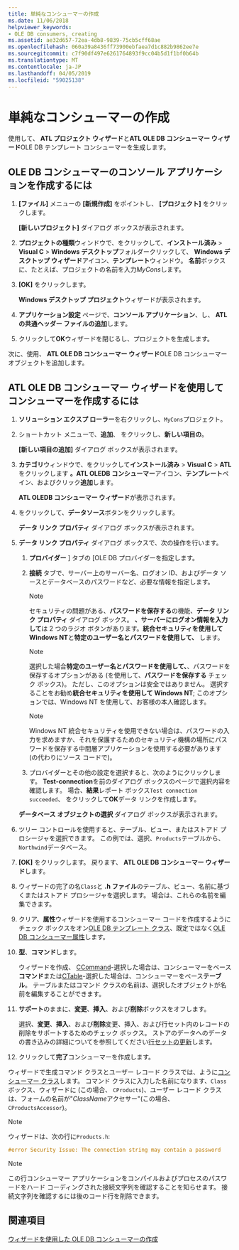 ```yaml
---
title: 単純なコンシューマーの作成
ms.date: 11/06/2018
helpviewer_keywords:
- OLE DB consumers, creating
ms.assetid: ae32d657-72ea-4db8-9839-75cb5cff68ae
ms.openlocfilehash: 060a39a8436ff73900ebfaea7d1c882b9862ee7e
ms.sourcegitcommit: c7f90df497e6261764893f9cc04b5d1f1bf0b64b
ms.translationtype: MT
ms.contentlocale: ja-JP
ms.lasthandoff: 04/05/2019
ms.locfileid: "59025138"
---
```

# <a name="creating-a-simple-consumer"></a>単純なコンシューマーの作成

使用して、 **ATL プロジェクト ウィザード**と**ATL OLE DB コンシューマー ウィザード**OLE DB テンプレート コンシューマーを生成します。

## <a name="to-create-a-console-application-for-an-ole-db-consumer"></a>OLE DB コンシューマーのコンソール アプリケーションを作成するには

1. **[ファイル]** メニューの **[新規作成]** をポイントし、 **[プロジェクト]** をクリックします。

   **[新しいプロジェクト]** ダイアログ ボックスが表示されます。

1. **プロジェクトの種類**ウィンドウで、をクリックして、**インストール済み** > **Visual C** > **Windows デスクトップ**フォルダークリックして、 **Windows デスクトップ ウィザード**アイコン、**テンプレート**ウィンドウ。 **名前**ボックスに、たとえば、プロジェクトの名前を入力*MyCons*します。

1. **[OK]** をクリックします。

   **Windows デスクトップ プロジェクト**ウィザードが表示されます。

1. **アプリケーション設定** ページで、**コンソール アプリケーション**、し、 **ATL の共通ヘッダー ファイルの追加**します。

1. クリックして**OK**ウィザードを閉じるし、プロジェクトを生成します。

次に、使用、 **ATL OLE DB コンシューマー ウィザード**OLE DB コンシューマー オブジェクトを追加します。

## <a name="to-create-a-consumer-with-the-atl-ole-db-consumer-wizard"></a>ATL OLE DB コンシューマー ウィザードを使用してコンシューマーを作成するには

1. **ソリューション エクスプ ローラー**を右クリックし、`MyCons`プロジェクト。

1. ショートカット メニューで、**追加**、 をクリックし、**新しい項目の**。

   **[新しい項目の追加]** ダイアログ ボックスが表示されます。

1. **カテゴリ**ウィンドウで、をクリックして**インストール済み** > **Visual C** > **ATL**をクリックします **。ATL OLEDB コンシューマー**アイコン、**テンプレート**ペイン、およびクリック**追加**します。

   **ATL OLEDB コンシューマー ウィザード**が表示されます。

1. をクリックして、**データソース**ボタンをクリックします。

   **データ リンク プロパティ** ダイアログ ボックスが表示されます。

1. **データ リンク プロパティ** ダイアログ ボックスで、次の操作を行います。

   1. **プロバイダー** ] タブの [OLE DB プロバイダーを指定します。

   1. **接続** タブで、サーバー上のサーバー名、ログオン ID、およびデータ ソースとデータベースのパスワードなど、必要な情報を指定します。

      > [!NOTE]
      > セキュリティの問題がある、**パスワードを保存する**の機能、**データ リンク プロパティ** ダイアログ ボックス。 **、サーバーにログオン情報を入力して**は 2 つのラジオ ボタンがあります。**統合セキュリティを使用して Windows NT**と**特定のユーザー名とパスワードを使用して、** します。

      > [!NOTE]
      > 選択した場合**特定のユーザー名とパスワードを使用して、**、パスワードを保存するオプションがある (を使用して、**パスワードを保存する** チェック ボックス)。 ただし、このオプションは安全ではありません。 選択することをお勧め**統合セキュリティを使用して Windows NT**; このオプションでは、Windows NT を使用して、お客様の本人確認します。

      > [!NOTE]
      > Windows NT 統合セキュリティを使用できない場合は、パスワードの入力を求めますか、それを保護するためのセキュリティ機構の場所にパスワードを保存する中間層アプリケーションを使用する必要があります (の代わりにソース コードで)。

   1. プロバイダーとその他の設定を選択すると、次のようにクリックします。 **Test-connection**を前のダイアログ ボックスのページで選択内容を確認します。 場合、**結果**レポート ボックス`Test connection succeeded`、 をクリックして**OK**データ リンクを作成します。

   **データベース オブジェクトの選択** ダイアログ ボックスが表示されます。

1. ツリー コントロールを使用すると、テーブル、ビュー、またはストアド プロシージャを選択できます。 この例では、選択、`Products`テーブルから、`Northwind`データベース。

1. **[OK]** をクリックします。 戻ります、 **ATL OLE DB コンシューマー ウィザード**します。

1. ウィザードの完了の名`Class`と **.h ファイル**のテーブル、ビュー、名前に基づくまたはストアド プロシージャを選択します。 場合は、これらの名前を編集できます。

1. クリア、**属性**ウィザードを使用するコンシューマー コードを作成するようにチェック ボックスをオン[OLE DB テンプレート クラス](../../data/oledb/ole-db-consumer-templates-reference.md)、既定ではなく[OLE DB コンシューマー属性](../../windows/ole-db-consumer-attributes.md)します。

1. **型**、**コマンド**します。

   ウィザードを作成、 [CCommand](../../data/oledb/ccommand-class.md)-選択した場合は、コンシューマーをベース**コマンド**または[CTable](../../data/oledb/ctable-class.md)-選択した場合は、コンシューマーをベース**テーブル**。 テーブルまたはコマンド クラスの名前は、選択したオブジェクトが名前を編集することができます。

1. **サポート**のままに、**変更**、**挿入**、および**削除**ボックスをオフします。

   選択、**変更**、**挿入**、および**削除**変更、挿入、および行セット内のレコードの削除をサポートするためのチェック ボックス。 ストアのデータへのデータの書き込みの詳細についてを参照してください[行セットの更新](../../data/oledb/updating-rowsets.md)します。

1. クリックして**完了**コンシューマーを作成します。

ウィザードで生成コマンド クラスとユーザー レコード クラスでは、ように[コンシューマー クラス](../../data/oledb/consumer-wizard-generated-classes.md)します。 コマンド クラスに入力した名前になります、`Class`ボックス、ウィザードに (この場合、 `CProducts`)、ユーザー レコード クラスは、フォームの名前が"*ClassName*アクセサー"(この場合、 `CProductsAccessor`)。

> [!NOTE]
> ウィザードは、次の行に`Products.h`:

```cpp
#error Security Issue: The connection string may contain a password
```

> [!NOTE]
> この行コンシューマー アプリケーションをコンパイルおよびプロセスのパスワードをハード コーディングされた接続文字列を確認することを知らせます。 接続文字列を確認するには後のコード行を削除できます。

## <a name="see-also"></a>関連項目

[ウィザードを使用した OLE DB コンシューマーの作成](../../data/oledb/creating-an-ole-db-consumer-using-a-wizard.md)
